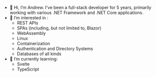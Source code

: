 - 👋 Hi, I’m Andrew. I've been a full-stack developer for 5 years, primarily working with various .NET Framework and .NET Core applications.
- 👀 I’m interested in :
   - REST APIs 
   - SPAs (including, but not limited to, Blazor)
   - WebAssembly 
   - Linux
   - Containerization
   - Authentication and Directory Systems
   - Databases of all kinds
- 🌱 I’m currently learning:
  - Svelte
  - TypeScript
<!--- 💞️ I’m looking to collaborate on ...
 - 📫 How to reach me ...
<!---

A-Gaston/A-Gaston is a ✨ special ✨ repository because its `README.md` (this file) appears on your GitHub profile.
You can click the Preview link to take a look at your changes.
--->
